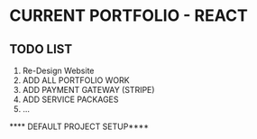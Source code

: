 # CURRENT PORTFOLIO - REACT

## TODO LIST

1)  Re-Design Website
2)  ADD ALL PORTFOLIO WORK
3)  ADD PAYMENT GATEWAY (STRIPE)
4)  ADD SERVICE PACKAGES
5)  ...






**** DEFAULT PROJECT SETUP****




